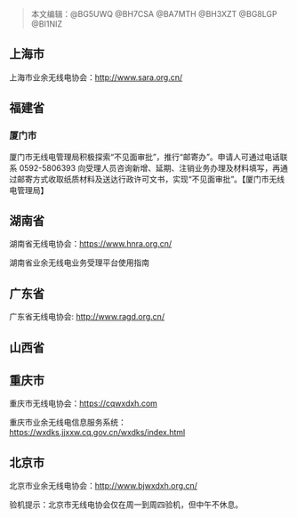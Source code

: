 > 本文编辑：@BG5UWQ @BH7CSA @BA7MTH @BH3XZT @BG8LGP @BI1NIZ

## 上海市

上海市业余无线电协会：http://www.sara.org.cn/

## 福建省

### 厦门市

厦门市无线电管理局积极探索“不见面审批”，推行“邮寄办”。申请人可通过电话联系 0592-5806393 向受理人员咨询新增、延期、注销业务办理及材料填写，再通过邮寄方式收取纸质材料及送达行政许可文书，实现“不见面审批”。【厦门市无线电管理局】

## 湖南省

湖南省无线电协会：https://www.hnra.org.cn/

湖南省业余无线电业务受理平台使用指南

## 广东省

广东省无线电协会: http://www.ragd.org.cn/

## 山西省

## 重庆市

重庆市无线电协会：https://cqwxdxh.com

重庆市业余无线电信息服务系统：https://wxdks.jjxxw.cq.gov.cn/wxdks/index.html

## 北京市

北京市业余无线电协会：http://www.bjwxdxh.org.cn/

验机提示：北京市无线电协会仅在周一到周四验机，但中午不休息。

